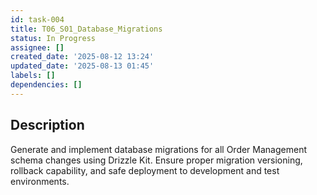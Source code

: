 ```yaml
---
id: task-004
title: T06_S01_Database_Migrations
status: In Progress
assignee: []
created_date: '2025-08-12 13:24'
updated_date: '2025-08-13 01:45'
labels: []
dependencies: []
---
```


## Description

Generate and implement database migrations for all Order Management schema changes using Drizzle Kit. Ensure proper migration versioning, rollback capability, and safe deployment to development and test environments.
